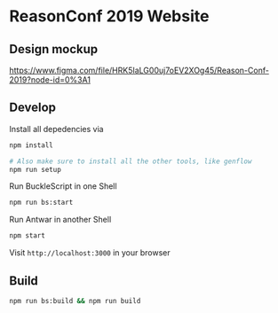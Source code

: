 # ReasonConf 2019 Website

## Design mockup

https://www.figma.com/file/HRK5IaLG00uj7oEV2XOg45/Reason-Conf-2019?node-id=0%3A1

## Develop

Install all depedencies via

```sh
npm install

# Also make sure to install all the other tools, like genflow
npm run setup
```

Run BuckleScript in one Shell

```sh
npm run bs:start
```

Run Antwar in another Shell

```sh
npm start
```

Visit `http://localhost:3000` in your browser

## Build

```sh
npm run bs:build && npm run build
```
